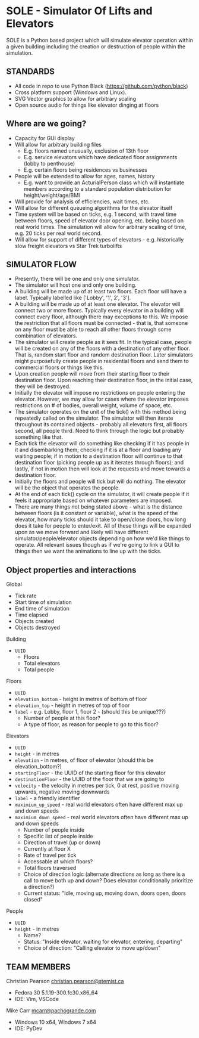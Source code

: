 # SOLE - Simulator Of Lifts and Elevators

SOLE is a Python based project which will simulate elevator operation within a given building including the creation or destruction of people within the simulation.

## STANDARDS

* All code in repo to use Python Black (https://github.com/python/black)
* Cross platform support (Windows and Linux). 
* SVG Vector graphics to allow for arbitrary scaling
* Open source audio for things like elevator dinging at floors

## Where are we going?

* Capacity for GUI display
* Will allow for arbitrary building files
   * E.g. floors named unusually, exclusion of 13th floor
   * E.g. service elevators which have dedicated floor assignments (lobby to penthouse)
   * E.g. certain floors being residences vs businesses
* People will be extended to allow for ages, names, history
   * E.g. want to provide an ActurialPerson class which will instantiate members according to a standard population distribution for height/weight/age/BMI
* Will provide for analysis of efficiencies, wait times, etc.
* Will allow for different queueing algorithms for the elevator itself
* Time system will be based on ticks, e.g. 1 second, with travel time between floors, speed of elevator door opening, etc. being based on real world times. The simulation will allow for arbitrary scaling of time, e.g. 20 ticks per real world second.
* Will allow for support of different types of elevators - e.g. historically slow freight elevators vs Star Trek turbolifts

## SIMULATOR FLOW

* Presently, there will be one and only one simulator.
* The simulator will host one and only one building.
* A building will be made up of at least two floors. Each floor will have a label. Typically labelled like ['Lobby', '1', 2', '3'].
* A building will be made up of at least one elevator. The elevator will connect two or more floors. Typically every elevator in a building will connect every floor, although there may exceptions to this. We impose the restriction that all floors must be connected - that is, that someone on any floor must be able to reach all other floors through some combination of elevators.
* The simulator will create people as it sees fit. In the typical case, people will be created on any of the floors with a destination of any other floor. That is, random start floor and random destination floor. Later simulators might purposefully create people in residential floors and send them to commercial floors or things like this.
* Upon creation people will move from their starting floor to their destination floor. Upon reaching their destination floor, in the initial case, they will be destroyed.
* Initially the elevator will impose no restrictions on people entering the elevator. However, we may allow for cases where the elevator imposes restrictions on # of bodies, overall weight, volume of space, etc.
* The simulator operates on the unit of the tick() with this method being repeatedly called on the simulator. The simulator will then iterate throughout its contained objects - probably all elevators first, all floors second, all people third. Need to think through the logic but probably something like that.
* Each tick the elevator will do something like checking if it has people in it and disembarking them; checking if it is at a floor and loading any waiting people; if in motion to a destination floor will continue to that destination floor (picking people up as it iterates through floors); and lastly, if not in motion then will look at the requests and move towards a destination floor.
* Initially the floors and people will tick but will do nothing. The elevator will be the object that operates the people.
* At the end of each tick() cycle on the simulator, it will create people if it feels it appropriate based on whatever parameters are imposed.
* There are many things not being stated above - what is the distance between floors (is it constant or variable), what is the speed of the elevator, how many ticks should it take to open/close doors, how long does it take for people to enter/exit. All of these things will be expanded upon as we move forward and likely will have different simulator/people/elevator objects depending on how we'd like things to operate. All relevant issues though as if we're going to link a GUI to things then we want the animations to line up with the ticks.

## Object properties and interactions

Global
* Tick rate
* Start time of simulation
* End time of simulation
* Time elapsed
* Objects created
* Objects destroyed

Building
* `UUID`
   * Floors
   * Total elevators
   * Total people

Floors
* `UUID`
* `elevation_bottom` - height in metres of bottom of floor
* `elevation_top` - height in metres of top of floor
* `label` - e.g. Lobby, floor 1, floor 2 - (should this be unique???)
   * Number of people at this floor?
   * A type of floor, as reason for people to go to this floor?

Elevators
* `UUID`
* `height` - in metres
* `elevation` - in metres, of floor of elevator (should this be elevation_bottom?)
* `startingFloor` - the UUID of the starting floor for this elevator
* `destinationFloor` - the UUID of the floor that we are going to
* `velocity` - the velocity in metres per tick, 0 at rest, positive moving upwards, negative moving downwards
* `label` - a friendly identifier
* `maximium_up_speed` - real world elevators often have different max up and down speeds
* `maximium_down_speed` - real world elevators often have different max up and down speeds
   * Number of people inside
   * Specific list of people inside
   * Direction of travel (up or down)
   * Currently at floor X
   * Rate of travel per tick
   * Accessable at which floors?
   * Total floors traversed
   * Choice of direction logic (alternate directions as long as there is a call to move both up and down? Does elevator conditionally prioritize a direction?)
   * Current status: "Idle, moving up, moving down, doors open, doors closed"

People
* `UUID`
* `height` - in metres
   * Name?
   * Status: "Inside elevator, waiting for elevator, entering, departing"
   * Choice of direction: "Calling elevator to move up/down" 

## TEAM MEMBERS

Christian Pearson <christian.pearson@stemist.ca>
* Fedora 30 5.1.19-300.fc30.x86_64
* IDE: Vim, VSCode

Mike Carr <mcarr@pachogrande.com>
* Windows 10 x64, Windows 7 x64
* IDE: PyDev

